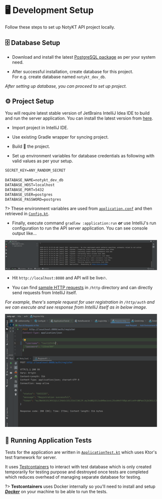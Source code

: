 
# 🖥 Development Setup

Follow these steps to set up NotyKT API project locally.

## 🗄️ Database Setup

- Download and install the latest [PostgreSQL package](https://www.postgresql.org/download/) as per your system need.

- After successful installation, create database for this project.  
For e.g. create database named `notykt_dev_db`.

_After setting up database, you can proceed to set up project._

## ⚙️ Project Setup

You will require latest stable version of JetBrains IntelliJ Idea IDE to build and run the server application. You can install the latest version from [here](https://www.jetbrains.com/idea/).

- Import project in IntelliJ IDE.

- Use existing Gradle wrapper for syncing project.

- Build 🔨 the project.

- Set up environment variables for database credentials as following with valid values as per your setup.

```
SECRET_KEY=ANY_RANDOM_SECRET

DATABASE_NAME=notykt_dev_db
DATABASE_HOST=localhost
DATABASE_PORT=5432
DATABASE_USER=postgres
DATABASE_PASSWORD=postgres
```

?> These environment variables are used from [`application.conf`](https://github.com/PatilShreyas/NotyKT/blob/master/noty-api/application/resources/application.conf) and then retrieved in [`Config.kt`](https://github.com/PatilShreyas/NotyKT/blob/master/noty-api/application/src/dev/shreyaspatil/noty/api/Config.kt).

- Finally, execute command `gradlew :application:run` _**or**_ use IntelliJ's run configuration to run the API server application. You can see console output like...

![Run Console](../../media/noty-api/api-execution.png)

- Hit `http://localhost:8080` and API will be live🔥.

- You can find [sample HTTP requests](https://github.com/PatilShreyas/NotyKT/blob/master/noty-api/http) in `/http` directory and can directly send requests from IntelliJ itself.

_For example, there's sample request for user registration in `/http/auth` and we can execute and see response from IntelliJ itself as in below image._  

![Sample HTTP Request](../../media/noty-api/sample-api-request.png)

## 🧪 Running Application Tests

Tests for the application are written in [`ApplicationTest.kt`](https://github.com/PatilShreyas/NotyKT/blob/master/noty-api/application/test/dev/shreyaspatil/noty/api/ApplicationTest.kt) which uses Ktor's test framework for server.  

It uses [Testcontainers](https://www.testcontainers.org/) to interact with test database which is only created temporarily for testing purpose and destroyed once tests are completed which reduces overhead of managing separate database for testing.

?> **Testcontainers** uses Docker internally so you'll need to install and setup [_**Docker**_](https://www.docker.com/) on your machine to be able to run the tests.
